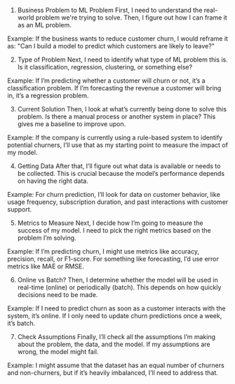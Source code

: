 1. Business Problem to ML Problem
   First, I need to understand the real-world problem we're trying to solve. Then, I figure out how I can frame it as an ML problem.

Example: If the business wants to reduce customer churn, I would reframe it as: "Can I build a model to predict which customers are likely to leave?"

2. Type of Problem
   Next, I need to identify what type of ML problem this is. Is it classification, regression, clustering, or something else?

Example: If I’m predicting whether a customer will churn or not, it’s a classification problem. If I’m forecasting the revenue a customer will bring in, it’s a regression problem.

3. Current Solution
   Then, I look at what’s currently being done to solve this problem. Is there a manual process or another system in place? This gives me a baseline to improve upon.

Example: If the company is currently using a rule-based system to identify potential churners, I’ll use that as my starting point to measure the impact of my model.

4. Getting Data
   After that, I’ll figure out what data is available or needs to be collected. This is crucial because the model’s performance depends on having the right data.

Example: For churn prediction, I’ll look for data on customer behavior, like usage frequency, subscription duration, and past interactions with customer support.

5. Metrics to Measure
   Next, I decide how I’m going to measure the success of my model. I need to pick the right metrics based on the problem I’m solving.

Example: If I’m predicting churn, I might use metrics like accuracy, precision, recall, or F1-score. For something like forecasting, I’d use error metrics like MAE or RMSE.

6. Online vs Batch?
   Then, I determine whether the model will be used in real-time (online) or periodically (batch). This depends on how quickly decisions need to be made.

Example: If I need to predict churn as soon as a customer interacts with the system, it’s online. If I only need to update churn predictions once a week, it’s batch.

7. Check Assumptions
   Finally, I’ll check all the assumptions I’m making about the problem, the data, and the model. If my assumptions are wrong, the model might fail.

Example: I might assume that the dataset has an equal number of churners and non-churners, but if it’s heavily imbalanced, I’ll need to address that.
